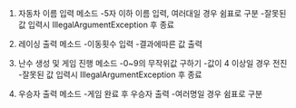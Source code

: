 1. 자동차 이름 입력 메소드
-5자 이하 이름 입력, 여러대일 경우 쉼표로 구분
-잘못된 값 입력시 IllegalArgumentException 후 종료

2. 레이싱 출력 메소드
-이동횟수 입력
-결과에따른 값 출력

3. 난수 생성 및 게임 진행 메소드
-0~9의 무작위값 구하기
-값이 4 이상일 경우 전진
-잘못된 값 입력시 IllegalArgumentException 후 종료

3. 우승자 출력 메소드
-게임 완료 후 우승자 출력
-여러명일 경우 쉼표로 구분

